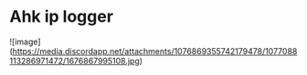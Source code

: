 # Ahk ip logger

![image] (https://media.discordapp.net/attachments/1076869355742179478/1077088113286971472/1676867995108.jpg) 

